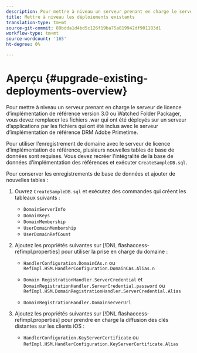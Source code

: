 ```yaml
---
description: Pour mettre à niveau un serveur prenant en charge le serveur de licence d’implémentation de référence version 3.0 ou Watched Folder Packager, vous devez remplacer les fichiers .war qui ont été déployés sur un serveur d’applications par les fichiers qui ont été inclus avec le serveur d’implémentation de référence DRM Adobe Primetime.
title: Mettre à niveau les déploiements existants
translation-type: tm+mt
source-git-commit: 89bdda1d4bd5c126f19ba75a819942df901183d1
workflow-type: tm+mt
source-wordcount: '165'
ht-degree: 0%

---
```



# Aperçu {#upgrade-existing-deployments-overview}

Pour mettre à niveau un serveur prenant en charge le serveur de licence d’implémentation de référence version 3.0 ou Watched Folder Packager, vous devez remplacer les fichiers .war qui ont été déployés sur un serveur d’applications par les fichiers qui ont été inclus avec le serveur d’implémentation de référence DRM Adobe Primetime.

Pour utiliser l’enregistrement de domaine avec le serveur de licence d’implémentation de référence, plusieurs nouvelles tables de base de données sont requises. Vous devez recréer l&#39;intégralité de la base de données d&#39;implémentation des références et exécuter `CreateSampleDB.sql`.

Pour conserver les enregistrements de base de données et ajouter de nouvelles tables :

1. Ouvrez `CreateSampleDB.sql` et exécutez des commandes qui créent les tableaux suivants :

   * `DomainServerInfo`
   * `DomainKeys`
   * `DomainMembership`
   * `UserDomainMembership`
   * `UserDomainRefCount`

1. Ajoutez les propriétés suivantes sur [!DNL flashaccess-refimpl.properties] pour utiliser la prise en charge du domaine :

   * `HandlerConfiguration.DomainCAs.n` ou  `RefImpl.HSM.HandlerConfiguration.DomainCAs.Alias.n`

   * `Domain RegistrationHandler.ServerCredential` et  `DomainRegistrationHandler.ServerCredential.password` ou  `RefImpl.HSM.DomainRegistrationHandler.ServerCredential.Alias`

   * `DomainRegistrationHandler.DomainServerUrl`

1. Ajoutez les propriétés suivantes sur [!DNL flashaccess-refimpl.properties] pour prendre en charge la diffusion des clés distantes sur les clients iOS :

   * `HandlerConfiguration.KeyServerCertificate` ou  `RefImpl.HSM.HandlerConfiguration.KeyServerCertificate.Alias`